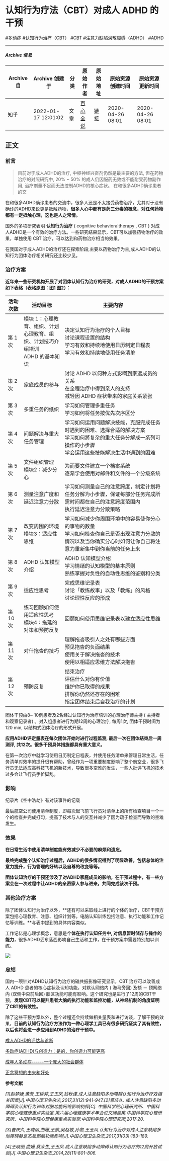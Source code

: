 # 认知行为疗法（CBT）对成人 ADHD 的干预

#多动症 #认知行为治疗（CBT） #CBT #注意力缺陷涣散障碍（ADHD） #ADHD

---

##### Archive 信息

| Archive 自 | Archive 创建于 | 分类 | 原始作者 | 原始地址 | 原始资源创建时间 | 原始资源更新时间 |
| ---------- | ------------ | ---- | ------- | ------- | ------------- | ------------- |
| 知乎 | 2022-01-17 12:01:02 | 文章 | [百心全说](https://www.zhihu.com/people/xiao-shen-ke-de-jiu-shu-91-51) | [链接](https://zhuanlan.zhihu.com/p/136335527) | 2020-04-26 08:01 | 2020-04-26 08:01 |

## 正文

### 前言

> 目前对于成人ADHD的治疗, 中枢神经兴奋剂仍然是最主要的方法, 但在药物治疗的对照研究中, 20% ~ 50% 的成人仍因服药无效或不能耐受药物副作用, 治疗剂量不足而无法控制ADHD的核心症状。 在和很多ADHD确诊患者的交

在和很多ADHD确诊患者的交流中，很多人还是不太接受药物治疗，尤其对于没有确诊的ADHD来说更是抵触药物，**很多人心中都有是药三分毒的概念，对任何药物都有一定抵触心理，这也是人之常情。**

国外的多项研究表明 **认知行为治疗** ( cognitive behavioraltherapy , CBT ) 对成人ADHD是一个有效的治疗方法。一些研究结果显示，CBT可以加强药物治疗的效果，单独使用 CBT 治疗，可以达到和药物治疗相当的效果。

在我国对于成人ADHD的治疗还在探索阶段,主要以药物治疗为主,成人ADHD的认知行为团体治疗相关研究还比较少见。

### 治疗方案

**近年来一些研究机构开展了对团体认知行为治疗的研究，对成人ADHD的干预方案如下表格（表格原图：[图1](https://pic3.zhimg.com/v2-3db9dc8ac17b1de7901511566528071a_b.jpg) [图2](https://pic1.zhimg.com/v2-547852d468ca124ec053270f630148f4_b.jpg)）：**  

| 活动次数 | 活动目标 | 主要内容 |
| -------- | ---------| ---------|
| 第 1 次 | 模块 1：心理教育、组织、计划<br>心理教育、组织、计划技巧介绍培训<br>ADHD 的基本知识 | 决定认知行为治疗的个人目标<br>讨论课程设置的结构<br>学习有效和持续地使用日历制定日程表<br>学习有效和持续地使用任务清单 |
| 策 2 次 | 家底成员的参与 | 讨论 ADHD 以何种方式影啊到家远成员的关系<br>在全程治疗中得到亲人的支持<br>减轻因 ADHD 症状带来的家庭关系紧张 |
| 第 3 次 | 多重任务的纸织 | 学习如何管理多重任务<br>学习如何将任务按优先次序区分 |
| 第 4 次 | 问题解决与重大任务管理 | 学习如何运用问题解决技能，克服完成任务时遇到的困难、选择合适的解决方案<br>学习如何將复杂的重大任务分解成一系列可操作的小步骤<br>学会运用这些技能解决生活中遇到的困难 |
| 第 5 次 | 文件组织管理<br>模块2：减少分心 | 为而要文件建立一个档案系统<br>逐渐学会使用对邮件和文件的一个分级系统 |
| 第 6 次 | 测量注意广度和延迟注意力分散 | 学习如何测量自己的注意跨度，制定计划将任务分解为小步骤，保证每部分任务完成所需时间都在自己的注意跨度范围内<br>执行延迟注意力分散策略 |
| 第 7 次 | 改变周围的环境<br>模块3：适应性思维 | 学习如何减少你周围环境中的容易使你分心的事物的数量<br>学习如何检查你自己是否出现注意力分散的情况以及当你确实分心时如何让你自己将注意力重新集中到你当前的任务上来 |
| 第 8 次 | ADHD 认知模型介绍 | ADHD 认知模型介绍<br>学习情绪的认知模型的基本原则<br>熟练掌握对负性的自动性思维的鉴别和分类 |
| 第 9 次 | 适应性思考 | 完成思维记录表<br>讨论「教练故事」以及「教练」的风格<br>讨论理性反应的形成 |
| 第 10 次 | 练习回顾如何使用适应性思考<br>模块4：拖延的对策和预防反复 | 回顾如何使用思维记录表以建立适应性思维 |
| 第 11 次 | 对什拖沓的技巧 | 理解拖沓吸引人之处有哪些方面<br>预见拖沓的负面结果<br>使用关于解决拖沓的技术<br>使用以相适应思维方法解决拖沓 |
| 第 12 次 | 预防反复 | 结束治疗<br>评估什么对你有价值<br>维护你已取得的成果<br>排解你仍然还存在的困难<br>指定团体结束后自我治疗的计划 |

团体干预由8~ 10例患者及2名经过认知行为治疗培训的心理治疗师主持 ( 主持者和观察记录者) 。对入组患者进行为期12周的心理治疗, 每周1次, 团体干预时间为120 min, 以结构式团体治疗的形式开展。

**应用ADHD评定量表在每次团体开始时进行过程监测, 最后一次在团体结束后一周测评, 共12次。很多干预具体措施都具有重大意义。**

在第一次治疗中就学习使用日历制定日程表，并使用任务清单来管理日常生活，任务清单对效率的提升很有帮助，曾经作为一项重要制度影响了整个航空业，很多飞行员无法适应高科技飞机的新技术，导致很多空难的发生，一些人批评飞机的技术过多会让飞行员手忙脚乱。  

### 影响

纪录片《空中浩劫》有对该事件的记载  

最后航空公司使用清单制度，即每次起飞前飞行员对清单上的所有检查项目一个一个的检查并完成打勾，提高了技术与人的交互并减少了因为疏于检查而导致的空难发生。

### 效果

**在日常生活中使用清单制度能有效减少不必要的麻烦和遗忘。**

**最终完成整个认知治疗过程后，ADHD的很多情况得到了明显改善，包括总体的注意力提升，行为管理的好转以及自尊的改变等等。**

**团体认知治疗的干预还涉及了对ADHD家庭成员的影响，在干预过程中，有一些方案会在一次过程中让ADHD的亲密家人参与进来，共同完成该次干预。**

### 其他治疗方案

除了团体认知行为治疗以外，**还有可以采取线上进行的个体的治疗，CBT干预方案包括心理教育、注意、组织计划等。电脑认知训练包括注意、执行功能和工作记忆等训练。**与表中提到的具体内容类似。

工作记忆是心理学概念，意思是**个体在执行认知任务中, 对信息暂时储存与操作的能力**，很多ADHD丢东落西影响自己生活和工作，在干预方案中需要特别加以训练。

![](https://pic4.zhimg.com/v2-6cd3b4f3f33c402d1462fbedfa80663b_b.jpg)

### 总结

国内一项针对ADHD认知行为治疗的磁共振影像研究显示，CBT 治疗可以改善成人 ADHD 患者的核心症状及认知功能，对默认网络内 ( 海马旁回) 及额 － 顶网络内 (双侧中央前后回) 脑区功能可能有影响。这个研究也是进行了12周的CBT干预，**发现CBT可以提升患者大脑的执行功能和监控功能，从神经机制的角度证明了CBT的有效性。**  

除了这些干预方案以外，整个过程还会持续做相关量表和进行访谈，了解干预的效果，**目前的认知行为治疗方法作为一种心理学工具已有很多研究证实了其有效性，以后也将会进一步应用到ADHD的治疗干预中。**  

[成人ADHD的评估与诊断](https://link.zhihu.com/?target=http%3A//mp.weixin.qq.com/s%3F__biz%3DMzU1Nzg1Nzg0MA%3D%3D%26mid%3D2247484166%26idx%3D1%26sn%3D5c6dc10b0990aff2b09cb09fb38e06cb%26chksm%3Dfc2e2e59cb59a74fc3e8734f3ebc0fe97c23a9283f5bf8a2ff0fa58bc92e281a2df24b615e89%26scene%3D21%23wechat_redirect)

[多动症(ADHD)与创造力：是的，你创造力可能更高](https://link.zhihu.com/?target=http%3A//mp.weixin.qq.com/s%3F__biz%3DMzU1Nzg1Nzg0MA%3D%3D%26mid%3D2247484121%26idx%3D1%26sn%3D60752ef77440eedab2136dbc7939c3df%26chksm%3Dfc2e2f86cb59a690d9b7a4ebc3aa78f5580609cd5015b268865c87720195a292a6d7f73f7d3d%26scene%3D21%23wechat_redirect)

[成年人多动症------一个庞大的社会群体](https://link.zhihu.com/?target=http%3A//mp.weixin.qq.com/s%3F__biz%3DMzU1Nzg1Nzg0MA%3D%3D%26mid%3D2247483867%26idx%3D1%26sn%3D2bfeaa561a06ffe2ac20e2946242497a%26chksm%3Dfc2e2c84cb59a592c42d041fa875a3bdcd7af8fbd9df10d15e62b35444a642527980522dc0cb%26scene%3D21%23wechat_redirect)

[正念冥想的由来和好处](https://link.zhihu.com/?target=http%3A//mp.weixin.qq.com/s%3F__biz%3DMzU1Nzg1Nzg0MA%3D%3D%26mid%3D2247484137%26idx%3D1%26sn%3D988249f5424af89a795483493b3564ce%26chksm%3Dfc2e2fb6cb59a6a00db2a246cbca50a9e59461d1098ecce593d9851452d039dfcc8fc43ed7dd%26scene%3D21%23wechat_redirect)  

**参考文献**

_\[1\]赵梦婕,黄芳,王延菲,王玉凤,钱秋谨.成人注意缺陷多动障碍认知行为治疗疗效相关因素\[J\].中国心理卫生杂志,2017,31(12):941-947.\[2\]曹庆久. 成人注意缺陷多动障碍及认知行为训练对脑功能网络影响初探\[C\]. 中国科学院心理研究所、中国科学院心理健康重点实验室.第六届心理健康学术年会论文摘要集.中国科学院心理研究所、中国科学院心理健康重点实验室:中国科学院心理研究所,2017:20._

_\[3\]曹庆久,王晓丽,曲姗,王鹏,吴赵敏,孙黎,王玉凤.认知行为治疗对成人注意缺陷多动障碍静息态局部脑功能影响\[J\].中国心理卫生杂志,2017,31(03):183-189._

_\[4\]王晓丽,曲姗,蔡太生,王玉凤.成人注意缺陷多动障碍认知行为治疗的12周开放试验\[J\].中国心理卫生杂志,2014,28(11):801-806._
